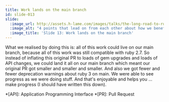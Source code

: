 ```yaml
---
title: Work lands on the main branch
id: slide-013
slide:
  :image_url: http://assets.h-lame.com/images/talks/the-long-road-to-ruby-3-0-vs-the-short-road-to-ruby-3-1/slides/013.png
  :image_alt: "4 points that lead on from each other about how we benefitted from getting all ths work onto the main branch - there is a salt shaker dispensing coins and ghostly thumbs up images to show that this is all good; text: Work lands on the main branch, All this work could live on our main branch, All this work was compatible with ruby 2.7, The original upgrade PR got smaller and smaller, We had fewer and fewer deprecation warnings about ruby 3 on main."
  :image_title: 'Slide 13: Work lands on the main branch'
---
```

What we realised by doing this is: all of this work could live on our main branch, because all of this work was still compatible with ruby 2.7.  So instead of inflating this original PR to loads of gem upgrades and loads of API changes, we could land it all on our main branch which meant our original PR got smaller and smaller and smaller.  And also we got fewer and fewer deprecation warnings about ruby 3 on main.  We were able to see progress as we were doing stuff.  And that's enjoyable and helps you ... make progress (I should have written this down).

*[API]: Application Programming Interface
*[PR]: Pull Request

